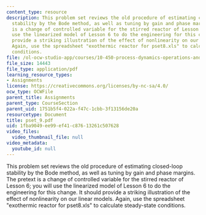 ```yaml
---
content_type: resource
description: This problem set reviews the old procedure of estimating closed-loop
  stability by the Bode method, as well as tuning by gain and phase margins. The pretext
  is a change of controlled variable for the stirred reactor of Lesson 6; you will
  use the linearized model of Lesson 6 to do the engineering for this change. It should
  provide a striking illustration of the effect of nonlinearity on our linear models.
  Again, use the spreadsheet "exothermic reactor for pset8.xls" to calculate steady-state
  conditions.
file: /ol-ocw-studio-app/courses/10-450-process-dynamics-operations-and-control-spring-2006/1fba9049ee99ef41c87613261c507628_pset_9.pdf
file_size: 14443
file_type: application/pdf
learning_resource_types:
- Assignments
license: https://creativecommons.org/licenses/by-nc-sa/4.0/
ocw_type: OCWFile
parent_title: Assignments
parent_type: CourseSection
parent_uid: 1751b5f4-022a-f47c-1cbb-3f13156de20a
resourcetype: Document
title: pset_9.pdf
uid: 1fba9049-ee99-ef41-c876-13261c507628
video_files:
  video_thumbnail_file: null
video_metadata:
  youtube_id: null
---
```

This problem set reviews the old procedure of estimating closed-loop stability by the Bode method, as well as tuning by gain and phase margins. The pretext is a change of controlled variable for the stirred reactor of Lesson 6; you will use the linearized model of Lesson 6 to do the engineering for this change. It should provide a striking illustration of the effect of nonlinearity on our linear models. Again, use the spreadsheet "exothermic reactor for pset8.xls" to calculate steady-state conditions.
